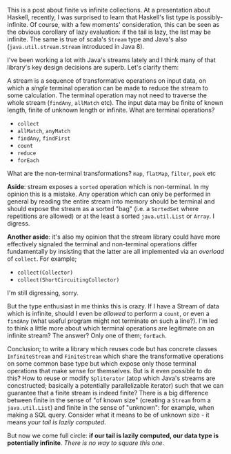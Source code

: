 This is a post about finite vs infinite collections. At a presentation about Haskell, recently, I was surprised to learn that Haskell's list type is possibly-infinite. Of course, with a few moments' consideration, this can be seen as the obvious corollary of lazy evaluation: if the tail is lazy, the list may be infinite. The same is true of scala's `Stream` type and Java's also (`java.util.stream.Stream` introduced in Java 8).

I've been working a lot with Java's streams lately and I think many of that library's key design decisions are superb. Let's clarify them:

A stream is a sequence of transformative operations on input data, on which a *single* terminal operation can be made to reduce the stream to some calculation. The terminal operation may not need to traverse the whole stream (`findAny`, `allMatch` etc). The input data may be finite of known length, finite of unknown length or infinite. What are terminal operations?
 - `collect`
 - `allMatch`, `anyMatch`
 - `findAny`, `findFirst`
 - `count`
 - `reduce`
 - `forEach`

What are the non-terminal transformations? `map`, `flatMap`, `filter`, `peek` etc

**Aside**: stream exposes a `sorted` operation which is non-terminal. In my opinion this is a mistake. Any operation which can only be performed in general by reading the entire stream into memory should be terminal and should expose the stream as a sorted "bag" (i.e. a `SortedSet` where repetitions are allowed) or at the least a sorted `java.util.List` or `Array`. I digress.

**Another aside**: it's also my opinion that the stream library could have more effectively signaled the terminal and non-terminal operations differ fundamentally by insisting that the latter are all implemented via an *overload* of `collect`. For example;

 - `collect(Collector)`
 - `collect(ShortCircuitingCollector)`

I'm still digressing, sorry.

But the type enthusiast in me thinks this is crazy. If I have a Stream of data which is infinite, should I even be *allowed* to perform a `count`, or even a `findAny` (what useful program might not terminate on such a line?). I'm led to think a little more about which terminal operations are legitimate on an infinite stream? The answer? Only one of them; `forEach`.

Conclusion; to write a library which reuses code but has concrete classes `InfiniteStream` and `FiniteStream` which share the transformative operations on some common base type but which expose only those terminal operations that make sense for themselves. But is it even possible to do this? How to reuse or modify `Spliterator` (atop which Java's streams are concstructed; basically a potentially parallelizable iterator) such that we can guarantee that a finite stream is indeed finite? There is a big difference between finite in the sense of "of known size" (creating a `Stream` from a `java.util.List`) and finite in the sense of "unknown": for example, when making a SQL query. Consider what it means to be of unknown size - it means *your tail is lazily computed*.

But now we come full circle: **if our tail is lazily computed, our data type is potentially infinite**. *There is no way to square this one*.
